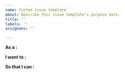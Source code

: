 ```yaml
---
name: Custom issue template
about: Describe this issue template's purpose here.
title: ''
labels: ''
assignees: ''

---
```


**As a :**

**I want to :**


**So that I can :**
